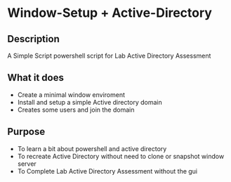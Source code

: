 ﻿# Window-Setup + Active-Directory

## Description
A Simple Script powershell script for 
Lab Active Directory Assessment

## What it does 
- Create a minimal window enviroment 
- Install and setup a simple Active directory domain
- Creates some users and join the domain

## Purpose 
- To learn a bit about powershell and active directory
- To recreate Active Directory without need to clone or snapshot window server
- To Complete Lab Active Directory Assessment without the gui
